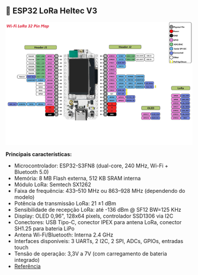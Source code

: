## 📱 ESP32 LoRa Heltec V3

<img src="README.assets/heltecv3.png"/>

**Principais características:**
- Microcontrolador: ESP32-S3FN8 (dual-core, 240 MHz, Wi-Fi + Bluetooth 5.0)
- Memória: 8 MB Flash externa, 512 KB SRAM interna
- Módulo LoRa: Semtech SX1262
- Faixa de frequência: 433–510 MHz ou 863–928 MHz (dependendo do modelo)
- Potência de transmissão LoRa: 21 ±1 dBm
- Sensibilidade de recepção LoRa: até -136 dBm @ SF12 BW=125 KHz
- Display: OLED 0,96", 128x64 pixels, controlador SSD1306 via I2C
- Conectores: USB Tipo-C, conector IPEX para antena LoRa, conector SH1.25 para bateria LiPo
- Antena Wi-Fi/Bluetooth: Interna 2.4 GHz
- Interfaces disponíveis: 3 UARTs, 2 I2C, 2 SPI, ADCs, GPIOs, entradas touch
- Tensão de operação: 3,3V a 7V (com carregamento de bateria integrado)
- [Referência](https://heltec.org/project/wifi-lora-32-v3/)
